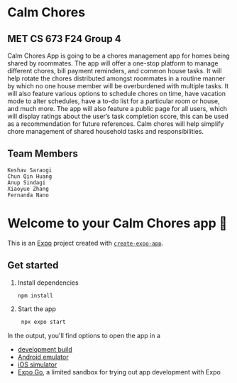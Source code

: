 # Calm Chores
## MET CS 673 F24 Group 4 

Calm Chores App is going to be a chores management app for homes being shared by roommates. The app will offer a one-stop platform to manage different chores, bill payment reminders, and common house tasks. It will help rotate the chores distributed amongst roommates in a routine manner by which no one house member will be overburdened with multiple tasks. It will also feature various options to schedule chores on time, have vacation mode to alter schedules, have a to-do list for a particular room or house, and much more. The app will also feature a public page for all users, which will display ratings about the user’s task completion score, this can be used as a recommendation for future references. Calm chores will help simplify chore management of shared household tasks and responsibilities.

## Team Members
    Keshav Saraogi
    Chun Qin Huang
    Anup Sindagi
    Xiaoyue Zhang
    Fernanda Nano





# Welcome to your Calm Chores app 👋

This is an [Expo](https://expo.dev) project created with [`create-expo-app`](https://www.npmjs.com/package/create-expo-app).

## Get started

1. Install dependencies

   ```bash
   npm install
   ```

2. Start the app

   ```bash
    npx expo start
   ```

In the output, you'll find options to open the app in a

- [development build](https://docs.expo.dev/develop/development-builds/introduction/)
- [Android emulator](https://docs.expo.dev/workflow/android-studio-emulator/)
- [iOS simulator](https://docs.expo.dev/workflow/ios-simulator/)
- [Expo Go](https://expo.dev/go), a limited sandbox for trying out app development with Expo


